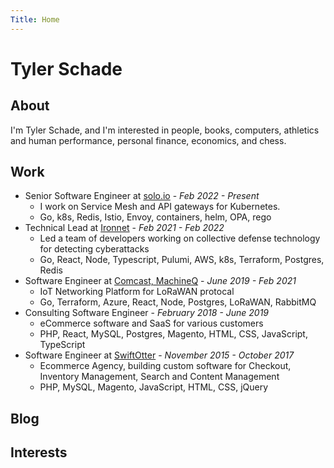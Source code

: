 ```yaml
---
Title: Home
---
```


# Tyler Schade

## About

I'm Tyler Schade, and I'm interested in people, books, computers, athletics and human performance, personal finance, economics, and chess.

## Work

- Senior Software Engineer at [solo.io](https://solo.io) - _Feb 2022 - Present_
  - I work on Service Mesh and API gateways for Kubernetes.
  - Go, k8s, Redis, Istio, Envoy, containers, helm, OPA, rego
- Technical Lead at [Ironnet](https://ironnet.com) - _Feb 2021 - Feb 2022_
  - Led a team of developers working on collective defense technology for detecting cyberattacks
  - Go, React, Node, Typescript, Pulumi, AWS, k8s, Terraform, Postgres, Redis
- Software Engineer at [Comcast, MachineQ](https://machineq.com) - _June 2019 - Feb 2021_
  - IoT Networking Platform for LoRaWAN protocal
  - Go, Terraform, Azure, React, Node, Postgres, LoRaWAN, RabbitMQ
- Consulting Software Engineer - _February 2018 - June 2019_
  - eCommerce software and SaaS for various customers
  - PHP, React, MySQL, Postgres, Magento, HTML, CSS, JavaScript, TypeScript
- Software Engineer at [SwiftOtter](https://swiftotter.com) - _November 2015 - October 2017_
  - Ecommerce Agency, building custom software for Checkout, Inventory Management, Search and Content Management
  - PHP, MySQL, Magento, JavaScript, HTML, CSS, jQuery

## Blog

## Interests
